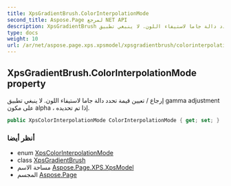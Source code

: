 ```yaml
---
title: XpsGradientBrush.ColorInterpolationMode
second_title: Aspose.Page لمرجع NET API
description: XpsGradientBrush ملكية. إرجاع / تعيين قيمة تحدد دالة جاما لاستيفاء اللون. لا ينبغي تطبيق gamma adjustment على مكون alpha  إذا تم تحديده.
type: docs
weight: 10
url: /ar/net/aspose.page.xps.xpsmodel/xpsgradientbrush/colorinterpolationmode/
---
```

## XpsGradientBrush.ColorInterpolationMode property

إرجاع / تعيين قيمة تحدد دالة جاما لاستيفاء اللون. لا ينبغي تطبيق gamma adjustment على مكون alpha ، إذا تم تحديده.

```csharp
public XpsColorInterpolationMode ColorInterpolationMode { get; set; }
```

### أنظر أيضا

* enum [XpsColorInterpolationMode](../../xpscolorinterpolationmode/)
* class [XpsGradientBrush](../)
* مساحة الاسم [Aspose.Page.XPS.XpsModel](../../xpsgradientbrush/)
* المجسم [Aspose.Page](../../../)


